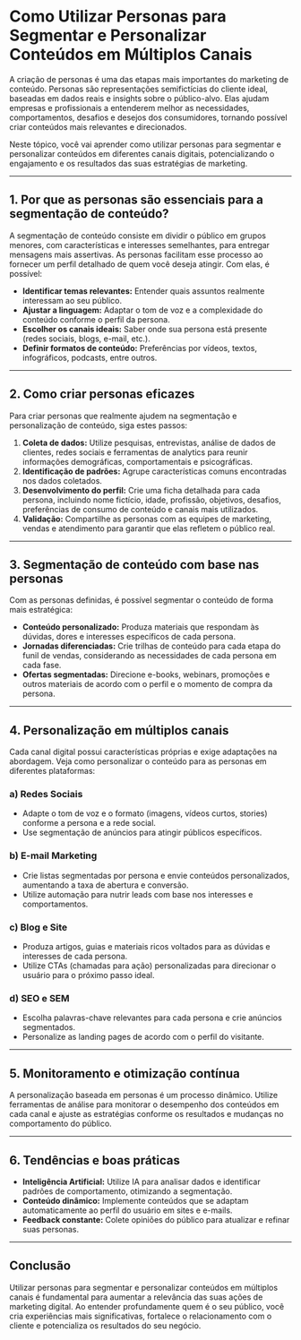 
# Como Utilizar Personas para Segmentar e Personalizar Conteúdos em Múltiplos Canais

A criação de personas é uma das etapas mais importantes do marketing de conteúdo. Personas são representações semifictícias do cliente ideal, baseadas em dados reais e insights sobre o público-alvo. Elas ajudam empresas e profissionais a entenderem melhor as necessidades, comportamentos, desafios e desejos dos consumidores, tornando possível criar conteúdos mais relevantes e direcionados.

Neste tópico, você vai aprender como utilizar personas para segmentar e personalizar conteúdos em diferentes canais digitais, potencializando o engajamento e os resultados das suas estratégias de marketing.

---

## 1. Por que as personas são essenciais para a segmentação de conteúdo?

A segmentação de conteúdo consiste em dividir o público em grupos menores, com características e interesses semelhantes, para entregar mensagens mais assertivas. As personas facilitam esse processo ao fornecer um perfil detalhado de quem você deseja atingir. Com elas, é possível:

- **Identificar temas relevantes:** Entender quais assuntos realmente interessam ao seu público.
- **Ajustar a linguagem:** Adaptar o tom de voz e a complexidade do conteúdo conforme o perfil da persona.
- **Escolher os canais ideais:** Saber onde sua persona está presente (redes sociais, blogs, e-mail, etc.).
- **Definir formatos de conteúdo:** Preferências por vídeos, textos, infográficos, podcasts, entre outros.

---

## 2. Como criar personas eficazes

Para criar personas que realmente ajudem na segmentação e personalização de conteúdo, siga estes passos:

1. **Coleta de dados:** Utilize pesquisas, entrevistas, análise de dados de clientes, redes sociais e ferramentas de analytics para reunir informações demográficas, comportamentais e psicográficas.
2. **Identificação de padrões:** Agrupe características comuns encontradas nos dados coletados.
3. **Desenvolvimento do perfil:** Crie uma ficha detalhada para cada persona, incluindo nome fictício, idade, profissão, objetivos, desafios, preferências de consumo de conteúdo e canais mais utilizados.
4. **Validação:** Compartilhe as personas com as equipes de marketing, vendas e atendimento para garantir que elas refletem o público real.

---

## 3. Segmentação de conteúdo com base nas personas

Com as personas definidas, é possível segmentar o conteúdo de forma mais estratégica:

- **Conteúdo personalizado:** Produza materiais que respondam às dúvidas, dores e interesses específicos de cada persona.
- **Jornadas diferenciadas:** Crie trilhas de conteúdo para cada etapa do funil de vendas, considerando as necessidades de cada persona em cada fase.
- **Ofertas segmentadas:** Direcione e-books, webinars, promoções e outros materiais de acordo com o perfil e o momento de compra da persona.

---

## 4. Personalização em múltiplos canais

Cada canal digital possui características próprias e exige adaptações na abordagem. Veja como personalizar o conteúdo para as personas em diferentes plataformas:

### a) **Redes Sociais**
- Adapte o tom de voz e o formato (imagens, vídeos curtos, stories) conforme a persona e a rede social.
- Use segmentação de anúncios para atingir públicos específicos.

### b) **E-mail Marketing**
- Crie listas segmentadas por persona e envie conteúdos personalizados, aumentando a taxa de abertura e conversão.
- Utilize automação para nutrir leads com base nos interesses e comportamentos.

### c) **Blog e Site**
- Produza artigos, guias e materiais ricos voltados para as dúvidas e interesses de cada persona.
- Utilize CTAs (chamadas para ação) personalizadas para direcionar o usuário para o próximo passo ideal.

### d) **SEO e SEM**
- Escolha palavras-chave relevantes para cada persona e crie anúncios segmentados.
- Personalize as landing pages de acordo com o perfil do visitante.

---

## 5. Monitoramento e otimização contínua

A personalização baseada em personas é um processo dinâmico. Utilize ferramentas de análise para monitorar o desempenho dos conteúdos em cada canal e ajuste as estratégias conforme os resultados e mudanças no comportamento do público.

---

## 6. Tendências e boas práticas

- **Inteligência Artificial:** Utilize IA para analisar dados e identificar padrões de comportamento, otimizando a segmentação.
- **Conteúdo dinâmico:** Implemente conteúdos que se adaptam automaticamente ao perfil do usuário em sites e e-mails.
- **Feedback constante:** Colete opiniões do público para atualizar e refinar suas personas.

---

## Conclusão

Utilizar personas para segmentar e personalizar conteúdos em múltiplos canais é fundamental para aumentar a relevância das suas ações de marketing digital. Ao entender profundamente quem é o seu público, você cria experiências mais significativas, fortalece o relacionamento com o cliente e potencializa os resultados do seu negócio.

```
